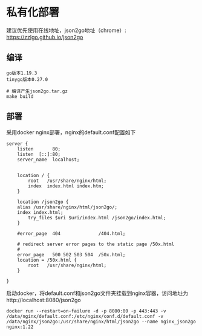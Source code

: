 # 私有化部署

建议优先使用在线地址，json2go地址（chrome）: https://zzlgo.github.io/json2go

## 编译

```text
go版本1.19.3
tinygo版本0.27.0

# 编译产生json2go.tar.gz
make build
```

## 部署

采用docker nginx部署，nginx的default.conf配置如下

```text
server {
    listen       80;
    listen  [::]:80;
    server_name  localhost;


    location / {
        root   /usr/share/nginx/html;
        index  index.html index.htm;
    }

    location /json2go {
    alias /usr/share/nginx/html/json2go/;
    index index.html;
        try_files $uri $uri/index.html /json2go/index.html;
    }

    #error_page  404              /404.html;

    # redirect server error pages to the static page /50x.html
    #
    error_page   500 502 503 504  /50x.html;
    location = /50x.html {
        root   /usr/share/nginx/html;
    }

}
```

启动docker，将default.conf和json2go文件夹挂载到nginx容器，访问地址为http://localhost:8080/json2go

```text
docker run --restart=on-failure -d -p 8080:80 -p 443:443 -v /data/nginx/default.conf:/etc/nginx/conf.d/default.conf -v /data/nginx/json2go:/usr/share/nginx/html/json2go --name nginx_json2go nginx:1.22
```
